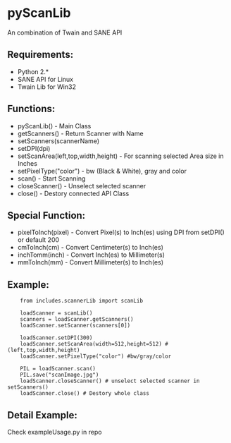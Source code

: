pyScanLib
=============================

An combination of Twain and SANE API

Requirements:
------------
* Python 2.*
* SANE API for Linux
* Twain Lib for Win32

Functions:
------------
* pyScanLib() - Main Class
* getScanners() - Return Scanner with Name
* setScanners(scannerName)
* setDPI(dpi)
* setScanArea(left,top,width,height) - For scanning selected Area size in Inches
* setPixelType("color") - bw (Black & White), gray and color
* scan() - Start Scanning
* closeScanner() - Unselect selected scanner
* close() - Destory connected API Class

Special Function:
----------------
* pixelToInch(pixel) - Convert Pixel(s) to Inch(es) using DPI from setDPI() or default 200
* cmToInch(cm) - Convert Centimeter(s) to Inch(es)
* inchTomm(inch) - Convert Inch(es) to Millimeter(s)
* mmToInch(mm) - Convert Millimeter(s) to Inch(es)

Example:
------------
        
        from includes.scannerLib import scanLib

        loadScanner = scanLib()
        scanners = loadScanner.getScanners()
        loadScanner.setScanner(scanners[0])

        loadScanner.setDPI(300)
        loadScanner.setScanArea(width=512,height=512) #(left,top,width,height)
        loadScanner.setPixelType("color") #bw/gray/color

        PIL = loadScanner.scan()
        PIL.save("scanImage.jpg")
        loadScanner.closeScanner() # unselect selected scanner in setScanners()
        loadScanner.close() # Destory whole class
        
Detail Example:
------------
Check exampleUsage.py in repo
